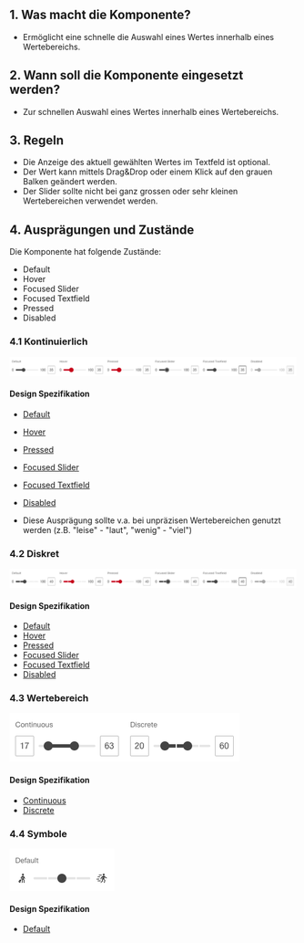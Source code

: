 ## 1. Was macht die Komponente?
* Ermöglicht eine schnelle die Auswahl eines Wertes innerhalb eines Wertebereichs.


## 2. Wann soll die Komponente eingesetzt werden?
* Zur schnellen Auswahl eines Wertes innerhalb eines Wertebereichs.


## 3. Regeln
* Die Anzeige des aktuell gewählten Wertes im Textfeld ist optional.
* Der Wert kann mittels Drag&Drop oder einem Klick auf den grauen Balken geändert werden.
* Der Slider sollte nicht bei ganz grossen oder sehr kleinen Wertebereichen verwendet werden.


## 4. Ausprägungen und Zustände
Die Komponente hat folgende Zustände:
* Default
* Hover
* Focused Slider
* Focused Textfield
* Pressed
* Disabled

### 4.1 Kontinuierlich
![Darstellung der Komponente Slider in der Ausprägung kontinuierlich](https://raw.githubusercontent.com/sbb-design-systems/design-system-webapp-documentation/master/documentation/components/slider/images/Slider_Continuous.png 'class: image')

#### Design Spezifikation
* [Default](https://www.sketch.com/s/58b25e4c-bf9c-4f74-973f-503538fcbea2/a/WmkMd0#Inspector)
* [Hover](https://www.sketch.com/s/58b25e4c-bf9c-4f74-973f-503538fcbea2/a/VRPnP7#Inspector)
* [Pressed](https://www.sketch.com/s/58b25e4c-bf9c-4f74-973f-503538fcbea2/a/yql9LA#Inspector)
* [Focused Slider](https://www.sketch.com/s/58b25e4c-bf9c-4f74-973f-503538fcbea2/a/92ol5n#Inspector)
* [Focused Textfield](https://www.sketch.com/s/58b25e4c-bf9c-4f74-973f-503538fcbea2/a/wExnOA#Inspector)
* [Disabled](https://www.sketch.com/s/58b25e4c-bf9c-4f74-973f-503538fcbea2/a/YVzYzO#Inspector)

* Diese Ausprägung sollte v.a. bei unpräzisen Wertebereichen genutzt werden (z.B. "leise" - "laut", "wenig" - "viel")

### 4.2 Diskret
![Darstellung der Komponente Slider in der Ausprägung diskret](https://raw.githubusercontent.com/sbb-design-systems/design-system-webapp-documentation/master/documentation/components/slider/images/Slider_Discrete.png 'class: image')

#### Design Spezifikation
* [Default](https://www.sketch.com/s/58b25e4c-bf9c-4f74-973f-503538fcbea2/a/7gbzZP#Inspector)
* [Hover](https://www.sketch.com/s/58b25e4c-bf9c-4f74-973f-503538fcbea2/a/1qeVvw#Inspector)
* [Pressed](https://www.sketch.com/s/58b25e4c-bf9c-4f74-973f-503538fcbea2/a/pkLYpZ#Inspector)
* [Focused Slider](https://www.sketch.com/s/58b25e4c-bf9c-4f74-973f-503538fcbea2/a/VLKEmg#Inspector)
* [Focused Textfield](https://www.sketch.com/s/58b25e4c-bf9c-4f74-973f-503538fcbea2/v/GJo4qb/a/Y9nZAe#Inspector)
* [Disabled](https://www.sketch.com/s/58b25e4c-bf9c-4f74-973f-503538fcbea2/v/GJo4qb/a/Kl40be#Inspector)

### 4.3 Wertebereich
![Darstellung der Komponente Slider in der Ausprägung Wertebereich](https://raw.githubusercontent.com/sbb-design-systems/design-system-webapp-documentation/master/documentation/components/slider/images/Slider_Range.png 'class: image')

#### Design Spezifikation
* [Continuous](https://www.sketch.com/s/58b25e4c-bf9c-4f74-973f-503538fcbea2/v/GJo4qb/a/a9mZqp#Inspector)
* [Discrete](https://www.sketch.com/s/58b25e4c-bf9c-4f74-973f-503538fcbea2/v/GJo4qb/a/88AWnR#Inspector)

### 4.4 Symbole
![Darstellung der Komponente Slider mit Symbolen](https://raw.githubusercontent.com/sbb-design-systems/design-system-webapp-documentation/master/documentation/components/slider/images/Slider_Symbols.png 'class: image')

#### Design Spezifikation
* [Default](https://www.sketch.com/s/58b25e4c-bf9c-4f74-973f-503538fcbea2/v/GJo4qb/a/wE85pE#Inspector)
